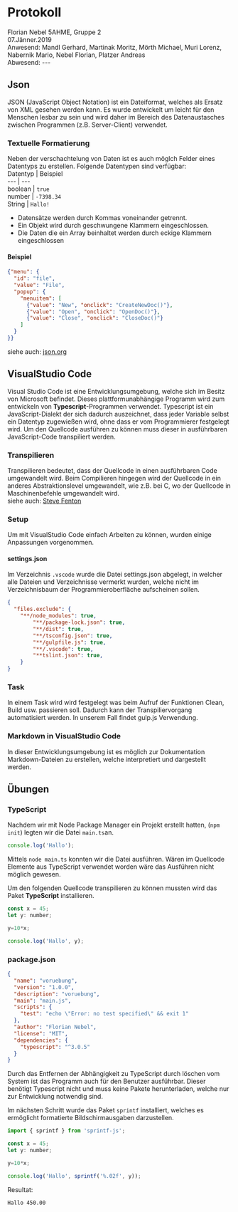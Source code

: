 # Protokoll
Florian Nebel
5AHME, Gruppe 2  
07.Jänner.2019  
Anwesend: Mandl Gerhard, Martinak Moritz, Mörth Michael, Muri Lorenz, Nabernik Mario, Nebel Florian, Platzer Andreas  
Abwesend: ---

## Json
JSON (JavaScript Object Notation) ist ein Dateiformat, welches als Ersatz von XML gesehen werden kann. Es wurde entwickelt um 
leicht für den Menschen lesbar zu sein und wird daher im Bereich des Datenaustasches zwischen Programmen (z.B. Server-Client) 
verwendet.
  
### Textuelle Formatierung
Neben der verschachtelung von Daten ist es auch möglch Felder eines Datentyps zu erstellen.
Folgende Datentypen sind verfügbar:  
Datentyp | Beispiel  
--- | ---  
boolean | `true`  
number | `-7398.34`  
String | `Hallo!`  

* Datensätze werden durch Kommas voneinander getrennt.
* Ein Objekt wird durch geschwungene Klammern eingeschlossen.
* Die Daten die ein Array beinhaltet werden durch eckige Klammern eingeschlossen

#### Beispiel
```json
{"menu": {
  "id": "file",
  "value": "File",
  "popup": {
    "menuitem": [
      {"value": "New", "onclick": "CreateNewDoc()"},
      {"value": "Open", "onclick": "OpenDoc()"},
      {"value": "Close", "onclick": "CloseDoc()"}
    ]
  }
}}
```
siehe auch: [json.org](www.json.org)  


## VisualStudio Code
Visual Studio Code ist eine Entwicklungsumgebung, welche sich im Besitz von Microsoft befindet. Dieses plattformunabhängige 
Programm wird zum entwickeln von **Typescript**-Programmen verwendet. Typescript ist ein JavaScript-Dialekt der sich dadurch 
auszeichnet, dass jeder Variable selbst ein Datentyp zugewießen wird, ohne dass er vom Programmierer festgelegt wird. Um den
Quellcode ausführen zu können muss dieser in ausführbaren JavaScript-Code transpiliert werden.

### Transpilieren
Transpilieren bedeutet, dass der Quellcode in einen ausführbaren Code umgewandelt wird. Beim Compilieren hingegen wird der 
Quellcode in ein anderes Abstraktionslevel umgewandelt, wie z.B. bei C, wo der Quellcode in Maschinenbefehle umgewandelt wird.  
siehe auch: [Steve Fenton](https://www.stevefenton.co.uk/2012/11/compiling-vs-transpiling/)

### Setup
Um mit VisualStudio Code einfach Arbeiten zu können, wurden einige Anpassungen vorgenommen.  

#### settings.json
Im Verzeichnis `.vscode` wurde die Datei settings.json abgelegt, in welcher alle Dateien und Verzeichnisse vermerkt wurden, welche
nicht im Verzeichnisbaum der Programmieroberfläche aufscheinen sollen.
```json
{
  "files.exclude": {
    "**/node_modules": true,
		"**/package-lock.json": true,
		"**/dist": true,
		"**/tsconfig.json": true,
		"**/gulpfile.js": true,
		"**/.vscode": true,
		"**tslint.json": true,
	}
}
```

### Task
In einem Task wird wird festgelegt was beim Aufruf der Funktionen Clean, Build usw. passieren soll. Dadurch kann der 
Transpiliervorgang automatisiert werden. In unserem Fall findet gulp.js Verwendung.

### Markdown in VisualStudio Code
In dieser Entwicklungsumgebung ist es möglich zur Dokumentation Markdown-Dateien zu erstellen, welche interpretiert und dargestellt 
werden.

## Übungen
### TypeScript
Nachdem wir mit Node Package Manager ein Projekt erstellt hatten, (`npm init`) legten wir die Datei `main.ts`an.  
```js
console.log('Hallo');
```  
Mittels `node main.ts` konnten wir die Datei ausführen. Wären im Quellcode Elemente aus TypeScript verwendet worden wäre das 
Ausführen nicht möglich gewesen.  
  
Um den folgenden Quellcode transpilieren zu können mussten wird das Paket **TypeScript** installieren.
```js
const x = 45;
let y: number;

y=10*x;

console.log('Hallo', y);
```  
### package.json
```json
{
  "name": "voruebung",
  "version": "1.0.0",
  "description": "voruebung",
  "main": "main.js",
  "scripts": {
    "test": "echo \"Error: no test specified\" && exit 1"
  },
  "author": "Florian Nebel",
  "license": "MIT",
  "dependencies": {
    "typescript": "^3.0.5"
  }
}
```
Durch das Entfernen der Abhängigkeit zu TypeScript durch löschen vom System ist das Programm auch für den Benutzer ausführbar. 
Dieser benötigt Typescript nicht und muss keine Pakete herunterladen, welche nur zur Entwicklung notwendig sind.
  
Im nächsten Schritt wurde das Paket `sprintf` installiert, welches es ermöglicht formatierte Bildschirmausgaben darzustellen.
```js
import { sprintf } from 'sprintf-js';

const x = 45;
let y: number;

y=10*x;

console.log('Hallo', sprintf('%.02f', y));
```
  
Resultat:
```
Hallo 450.00
```
